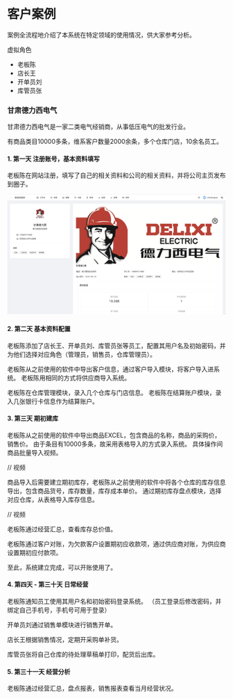 # 客户案例
案例全流程地介绍了本系统在特定领域的使用情况，供大家参考分析。

虚拟角色
- 老板陈
- 店长王
- 开单员刘
- 库管员张

### 甘肃德力西电气
甘肃德力西电气是一家二类电气经销商，从事低压电气的批发行业。 

有商品类目10000多条，维系客户数量2000余条，多个仓库门店，10余名员工。


#### 1. 第一天 注册账号，基本资料填写
老板陈在网站注册，填写了自己的相关资料和公司的相关资料，并将公司主页发布到圈子。

![avatar](../_media/screenshot/客户案例/公司主页.png)

#### 2. 第二天 基本资料配置
老板陈添加了店长王、开单员刘、库管员张等员工，配置其用户名及初始密码，并为他们选择对应角色（管理员，销售员，仓库管理员）。

老板陈从之前使用的软件中导出客户信息，通过客户导入模块，将客户导入进系统。
老板陈用相同的方式将供应商导入系统。

老板陈在仓库管理模块，录入几个仓库与门店信息。
老板陈在结算账户模块，录入几张银行卡信息作为结算账户。


#### 3. 第三天 期初建库
老板陈从之前使用的软件中导出商品EXCEL，包含商品的名称，商品的采购价，销售价。
由于条目有10000多条，故采用表格导入的方式录入系统。 具体操作间商品批量导入视频。

// 视频

商品导入后需要建立期初库存，老板陈从之前使用的软件中将各个仓库的库存信息导出，包含商品货号，库存数量，库存成本单价。
通过期初库存盘点模块，选择对应仓库，从表格导入库存信息。

// 视频

老板陈通过经营汇总，查看库存总价值。

老板陈通过客户对账，为欠款客户设置期初应收款项，通过供应商对账，为供应商设置期初应付款项。

至此，系统建立完成，可以开账使用了。

#### 4. 第四天 - 第三十天 日常经营
老板陈通知员工使用其用户名和初始密码登录系统。
（员工登录后修改密码，并绑定自己手机号，手机号可用于登录）

开单员刘通过销售单模块进行销售开单。

店长王根据销售情况，定期开采购单补货。

库管员张将自己仓库的待处理草稿单打印，配货后出库。

#### 5. 第三十一天 经营分析
老板陈通过经营汇总，盘点报表，销售报表查看当月经营状况。

